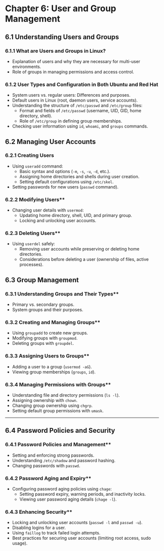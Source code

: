 # **Chapter 6: User and Group Management**  

## 6.1 **Understanding Users and Groups**  
### 6.1.1 **What are Users and Groups in Linux?**  
  - Explanation of users and why they are necessary for multi-user environments.  
  - Role of groups in managing permissions and access control.  
### 6.1.2 **User Types and Configuration in Both Ubuntu and Red Hat**  
  - System users vs. regular users: Differences and purposes.  
  - Default users in Linux (root, daemon users, service accounts).  
  - Understanding the structure of `/etc/passwd` and `/etc/group` files:  
    - Format and fields of `/etc/passwd` (username, UID, GID, home directory, shell).  
    - Role of `/etc/group` in defining group memberships.  
  - Checking user information using `id`, `whoami`, and `groups` commands.

## 6.2 **Managing User Accounts**  
### 6.2.1 **Creating Users**  
  - Using `useradd` command:  
    - Basic syntax and options (`-m`, `-s`, `-u`, `-d`, etc.).  
    - Assigning home directories and shells during user creation.  
    - Setting default configurations using `/etc/skel`.  
  - Setting passwords for new users (`passwd` command).  
### 6.2.2 Modifying Users**  
  - Changing user details with `usermod`:  
    - Updating home directory, shell, UID, and primary group.  
    - Locking and unlocking user accounts.  
### 6.2.3 Deleting Users**  
  - Using `userdel` safely:  
    - Removing user accounts while preserving or deleting home directories.  
    - Considerations before deleting a user (ownership of files, active processes).  

## 6.3 **Group Management**  
### 6.3.1 Understanding Groups and Their Types**  
  - Primary vs. secondary groups.  
  - System groups and their purposes.  
### 6.3.2 Creating and Managing Groups**  
  - Using `groupadd` to create new groups.  
  - Modifying groups with `groupmod`.  
  - Deleting groups with `groupdel`.  
### 6.3.3 Assigning Users to Groups**  
  - Adding a user to a group (`usermod -aG`).  
  - Viewing group memberships (`groups`, `id`).  
### 6.3.4 Managing Permissions with Groups**  
  - Understanding file and directory permissions (`ls -l`).  
  - Assigning ownership with `chown`.  
  - Changing group ownership using `chgrp`.  
  - Setting default group permissions with `umask`.  

---

## 6.4 **Password Policies and Security**  
### 6.4.1 Password Policies and Management**  
  - Setting and enforcing strong passwords.  
  - Understanding `/etc/shadow` and password hashing.  
  - Changing passwords with `passwd`.  
### 6.4.2 Password Aging and Expiry**  
  - Configuring password aging policies using `chage`:  
    - Setting password expiry, warning periods, and inactivity locks.  
    - Viewing user password aging details (`chage -l`).  
### 6.4.3 Enhancing Security**  
  - Locking and unlocking user accounts (`passwd -l` and `passwd -u`).  
  - Disabling logins for a user.  
  - Using `faillog` to track failed login attempts.  
  - Best practices for securing user accounts (limiting root access, sudo usage). 